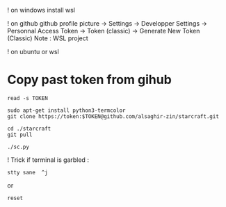 ! on windows
install wsl



! on github
github profile picture -> Settings -> Developper Settings -> Personnal Access Token -> Token (classic) -> Generate New Token (Classic)
Note : WSL
project

! on ubuntu or wsl
# Copy past token from gihub

```
read -s TOKEN
```

```
sudo apt-get install python3-termcolor
git clone https://token:$TOKEN@github.com/alsaghir-zin/starcraft.git
```

```
cd ./starcraft
git pull
```
``` 
./sc.py
``` 

! Trick 
if terminal is garbled :
```
stty sane  ^j
```

or 
```
reset
```
